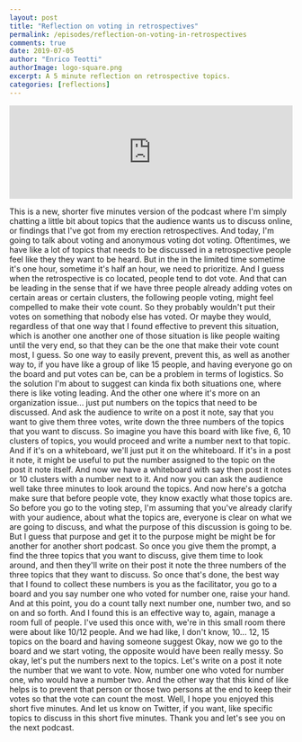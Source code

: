 ```yaml
---
layout: post
title: "Reflection on voting in retrospectives"
permalink: /episodes/reflection-on-voting-in-retrospectives
comments: true
date: 2019-07-05
author: "Enrico Teotti"
authorImage: logo-square.png
excerpt: A 5 minute reflection on retrospective topics.
categories: [reflections]
---
```



<iframe width="100%" height="166" scrolling="no" frameborder="no" allow="autoplay" src="https://w.soundcloud.com/player/?url=https%3A//api.soundcloud.com/tracks/646762749&color=%23ff5500&auto_play=false&hide_related=false&show_comments=true&show_user=true&show_reposts=false&show_teaser=true"></iframe>

This is a new, shorter five minutes version of the podcast where I'm simply chatting a little bit about topics that the audience wants us to discuss online, or findings that I've got from my erection retrospectives. And today, I'm going to talk about voting and anonymous voting dot voting. Oftentimes, we have like a lot of topics that needs to be discussed in a retrospective people feel like they they want to be heard. But in the in the limited time sometime it's one hour, sometime it's half an hour, we need to prioritize. And I guess when the retrospective is co located, people tend to dot vote. And that can be leading in the sense that if we have three people already adding votes on certain areas or certain clusters, the following people voting, might feel compelled to make their vote count. So they probably wouldn't put their votes on something that nobody else has voted. Or maybe they would, regardless of that one way that I found effective to prevent this situation, which is another one another one of those situation is like people waiting until the very end, so that they can be the one that make their vote count most, I guess. So one way to easily prevent, prevent this, as well as another way to, if you have like a group of like 15 people, and having everyone go on the board and put votes can be, can be a problem in terms of logistics. So the solution I'm about to suggest can kinda fix both situations one, where there is like voting leading. And the other one where it's more on an organization issue... just put numbers on the topics that need to be discussed. And ask the audience to write on a post it note, say that you want to give them three votes, write down the three numbers of the topics that you want to discuss. So imagine you have this board with like five, 6, 10 clusters of topics, you would proceed and write a number next to that topic. And if it's on a whiteboard, we'll just put it on the whiteboard. If it's in a post it note, it might be useful to put the number assigned to the topic on the post it note itself. And now we have a whiteboard with say then post it notes or 10 clusters with a number next to it. And now you can ask the audience well take three minutes to look around the topics. And now here's a gotcha make sure that before people vote, they know exactly what those topics are. So before you go to the voting step, I'm assuming that you've already clarify with your audience, about what the topics are, everyone is clear on what we are going to discuss, and what the purpose of this discussion is going to be. But I guess that purpose and get it to the purpose might be might be for another for another short podcast. So once you give them the prompt, a find the three topics that you want to discuss, give them time to look around, and then they'll write on their post it note the three numbers of the three topics that they want to discuss. So once that's done, the best way that I found to collect these numbers is you as the facilitator, you go to a board and you say number one who voted for number one, raise your hand. And at this point, you do a count tally next number one, number two, and so on and so forth. And I found this is an effective way to, again, manage a room full of people. I've used this once with, we're in this small room there were about like 10/12 people. And we had like, I don't know, 10... 12, 15 topics on the board and having someone suggest Okay, now we go to the board and we start voting, the opposite would have been really messy. So okay, let's put the numbers next to the topics. Let's write on a post it note the number that we want to vote. Now, number one who voted for number one, who would have a number two. And the other way that this kind of like helps is to prevent that person or those two persons at the end to keep their votes so that the vote can count the most. Well, I hope you enjoyed this short five minutes. And let us know on Twitter, if you want, like specific topics to discuss in this short five minutes. Thank you and let's see you on the next podcast.